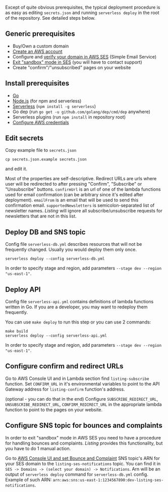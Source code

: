 Except of quite obvious prerequisites, the typical deployment procedure is as easy as editing `secrets.json` and running `serverless deploy` in the root of the repository. See detailed steps below.

## Generic prerequisites

*   Buy/Own a custom domain
*   [Create an AWS account](https://aws.amazon.com/premiumsupport/knowledge-center/create-and-activate-aws-account/)
*   Configure and [verify your domain in AWS SES](https://docs.aws.amazon.com/ses/latest/DeveloperGuide/verify-domain-procedure.html) (Simple Email Service)
*   [Exit "sandbox" mode in SES](https://docs.aws.amazon.com/ses/latest/DeveloperGuide/request-production-access.html) (you will have to contact support)
*   Create "confirm"/"unsubscribed" pages on your website

## Install prerequisites

*   [Go](https://golang.org/dl/)
*   [Node.js](https://nodejs.org/en/download/) (for npm and serverless)
*   [Serverless](https://serverless.com/framework/docs/getting-started/) (`npm install -g serverless`)
*   Go dep (run `go get -u github.com/golang/dep/cmd/dep` anywhere)
*   Serverless plugins (run `npm install` in repository root)
*   [Configure AWS credentials](https://docs.aws.amazon.com/sdk-for-java/v1/developer-guide/setup-credentials.html)

## Edit secrets

Copy example file to `secrets.json`

`cp secrets.json.example secrets.json`

and edit it.

Most of the properties are self-descriptive. Redirect URLs are urls where user will be redirected to after pressing "Confirm", "Subscribe" or "Unsubscribe" buttons. `confirmUrl` is an url of one of the lambda functions used for email confirmation (can be arbitrary since it's edited after deployment). `emailFrom` is an email that will be used to send this confirmation email. `supportedNewsletters` is semicolon-separated list of newsletter names. *Listing* will ignore all subscribe/unsubscribe requests for newsletters that are not in this list.

## Deploy DB and SNS topic

Config file `serverless-db.yml` describes resources that will not be frequently changed. Usually you would deploy them only once.

`serverless deploy --config serverless-db.yml`

In order to specify stage and region, add parameters `--stage dev --region "us-east-1"`.

## Deploy API

Config file `serverless-api.yml` contains definitions of lambda functions written in Go. If you are a developer, you may want to redeploy them frequently.

You can use `make deploy` to run this step or you can use 2 commands:

```
make build
serverless deploy --config serverless-api.yml
```

In order to specify stage and region, add parameters `--stage dev --region "us-east-1"`.

## Configure confirm and redirect URLs

Go to AWS Console UI and in Lambda section find `listing-subscribe` function. Set `CONFIRM_URL` in it's environmental variables to point to the API Gateway address for `listing-confirm` function's address.

(optional - you can do that in the end) Configure `SUBSCRIBE_REDIRECT_URL`, `UNSUBSCRIBE_REDIRECT_URL`, `CONFIRM_REDIRECT_URL` in the appropriate lambda function to point to the pages on your website.

## Configure SNS topic for bounces and complaints

In order to exit "sandbox" mode in AWS SES you need to have a procedure for handling bounces and complaints. *Listing* provides this functionality, but you have to do 1 manual action.

Go to [AWS Console UI and set Bounce and Complaint](https://docs.aws.amazon.com/ses/latest/DeveloperGuide/configure-sns-notifications.html) SNS topic's ARN for your SES domain to the `listing-ses-notifications` topic. You can find it in `SES -> Domains -> (select your domain) -> Notifications`. Arn will be an output of `serverless deploy` command for `serverless-db.yml` config. Example of such ARN: `arn:aws:sns:us-east-1:1234567890:dev-listing-ses-notifications`.

